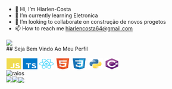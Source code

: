 - 👋 Hi, I’m Hiarlen-Costa 
- 🌱 I’m currently learning Eletronica
- 💞️ I’m looking to collaborate on construção de novos progetos 
- 📫 How to reach me hiarlencosta64@gmail.com
<div><img align="center" heigt="150" width="60" src="https://i.pinimg.com/originals/d5/24/86/d52486969a2e2e1440a04469561b4107.gif"></div>
## Seja Bem Vindo Ao Meu Perfil
<div style="display: inline_block"><br>
  <img align="center" alt="Rafa-Js" height="30" width="40" src="https://raw.githubusercontent.com/devicons/devicon/master/icons/javascript/javascript-plain.svg">
  <img align="center" alt="Rafa-Ts" height="30" width="40" src="https://raw.githubusercontent.com/devicons/devicon/master/icons/typescript/typescript-plain.svg">
  <img align="center" alt="Rafa-React" height="30" width="40" src="https://raw.githubusercontent.com/devicons/devicon/master/icons/react/react-original.svg">
  <img align="center" alt="Rafa-HTML" height="30" width="40" src="https://raw.githubusercontent.com/devicons/devicon/master/icons/html5/html5-original.svg">
  <img align="center" alt="Rafa-CSS" height="30" width="40" src="https://raw.githubusercontent.com/devicons/devicon/master/icons/css3/css3-original.svg">
  <img align="center" alt="Rafa-Python" height="30" width="40" src="https://raw.githubusercontent.com/devicons/devicon/master/icons/python/python-original.svg">
  <img align="center" alt="Rafa-Csharp" height="30" width="40" src="https://raw.githubusercontent.com/devicons/devicon/master/icons/csharp/csharp-original.svg">
  
</div>

 <div>
   <img align="center" alt="raios" height="30" width="700" src="http://gifgifs.com/animations/science-body/physics/Electicity_3.gif">
 </div>
<div style="display: flex;"> 
  <a href="https://www.instagram.com/hiarlemcosta/" target="_blank"><img src="https://img.shields.io/badge/-Instagram-%23E4405F?style=for-the-badge&logo=instagram&logoColor=white" target="_blank"></a>
 	
 <div>
   <picture>
  <source
    srcset="https://github-readme-stats.vercel.app/api?username=Hiarlen-Costa&show_icons=true&theme=dark"
    media="(prefers-color-scheme: dark)"
  />
 
  <img src="https://github-readme-stats.vercel.app/api?username=Hiarlen-Costa&show_icons=true" />
</picture>
</div>
<div>
<a href="https://github.com/anuraghazra/convoychat">
  <img height=200 align="center" src="https://github-readme-stats.vercel.app/api/top-langs?username=Hiarlen-Costa&layout=compact&langs_count=8&card_width=320&theme=dark" />
</a>

</div>


